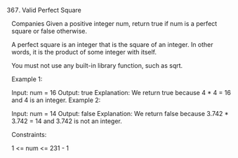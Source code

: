 ﻿367. Valid Perfect Square


Companies
Given a positive integer num, return true if num is a perfect square or false otherwise.

A perfect square is an integer that is the square of an integer. In other words, it is the product of some integer with itself.

You must not use any built-in library function, such as sqrt.

 

Example 1:

Input: num = 16
Output: true
Explanation: We return true because 4 * 4 = 16 and 4 is an integer.
Example 2:

Input: num = 14
Output: false
Explanation: We return false because 3.742 * 3.742 = 14 and 3.742 is not an integer.
 

Constraints:

1 <= num <= 231 - 1